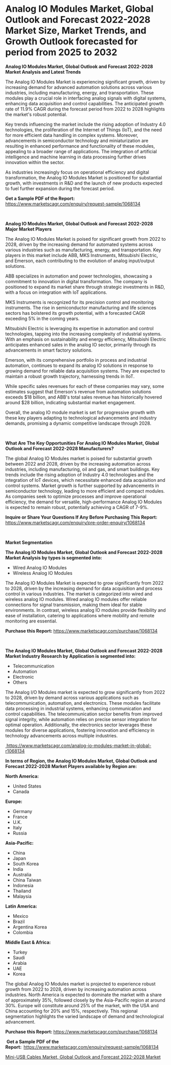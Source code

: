 <p><h1>Analog IO Modules Market, Global Outlook and Forecast 2022-2028 Market Size, Market Trends, and Growth Outlook forecasted for period from 2025 to 2032</h1></p><p><strong>Analog IO Modules Market, Global Outlook and Forecast 2022-2028 Market Analysis and Latest Trends</strong></p>
<p><p>The Analog IO Modules Market is experiencing significant growth, driven by increasing demand for advanced automation solutions across various industries, including manufacturing, energy, and transportation. These modules play a crucial role in interfacing analog signals with digital systems, enhancing data acquisition and control capabilities. The anticipated growth rate of 11.9% CAGR during the forecast period from 2022 to 2028 highlights the market's robust potential.</p><p>Key trends influencing the market include the rising adoption of Industry 4.0 technologies, the proliferation of the Internet of Things (IoT), and the need for more efficient data handling in complex systems. Moreover, advancements in semiconductor technology and miniaturization are resulting in enhanced performance and functionality of these modules, appealing to a broader range of applications. The integration of artificial intelligence and machine learning in data processing further drives innovation within the sector.</p><p>As industries increasingly focus on operational efficiency and digital transformation, the Analog IO Modules Market is positioned for substantial growth, with investments in R&D and the launch of new products expected to fuel further expansion during the forecast period.</p></p>
<p><strong>Get a Sample PDF of the Report:&nbsp;</strong> <a href="https://www.marketscagr.com/enquiry/request-sample/1068134?utm_campaign=3553&utm_medium=2&utm_source=Github&utm_content=ia&utm_term=21032025&utm_id=analog-io-modules-market-global-outlook-and-forecast-2022-2028">https://www.marketscagr.com/enquiry/request-sample/1068134</a></p>
<p>&nbsp;</p>
<p><strong>Analog IO Modules Market, Global Outlook and Forecast 2022-2028 Major Market Players</strong></p>
<p><p>The Analog IO Modules Market is poised for significant growth from 2022 to 2028, driven by the increasing demand for automated systems across various industries such as manufacturing, energy, and transportation. Key players in this market include ABB, MKS Instruments, Mitsubishi Electric, and Emerson, each contributing to the evolution of analog input/output solutions.</p><p>ABB specializes in automation and power technologies, showcasing a commitment to innovation in digital transformation. The company is positioned to expand its market share through strategic investments in R&D, with a focus on integration with IoT applications.</p><p>MKS Instruments is recognized for its precision control and monitoring instruments. The rise in semiconductor manufacturing and life sciences sectors has bolstered its growth potential, with a forecasted CAGR exceeding 5% in the coming years.</p><p>Mitsubishi Electric is leveraging its expertise in automation and control technologies, tapping into the increasing complexity of industrial systems. With an emphasis on sustainability and energy efficiency, Mitsubishi Electric anticipates enhanced sales in the analog IO sector, primarily through its advancements in smart factory solutions.</p><p>Emerson, with its comprehensive portfolio in process and industrial automation, continues to expand its analog IO solutions in response to growing demand for reliable data acquisition systems. They are expected to maintain a robust growth trajectory, harnessing trends in IIoT.</p><p>While specific sales revenues for each of these companies may vary, some estimates suggest that Emerson's revenue from automation solutions exceeds $18 billion, and ABB's total sales revenue has historically hovered around $28 billion, indicating substantial market engagement.</p><p>Overall, the analog IO module market is set for progressive growth with these key players adapting to technological advancements and industry demands, promising a dynamic competitive landscape through 2028.</p></p>
<p>&nbsp;</p>
<p><strong>What Are The Key Opportunities For Analog IO Modules Market, Global Outlook and Forecast 2022-2028 Manufacturers?</strong></p>
<p><p>The global Analog IO Modules market is poised for substantial growth between 2022 and 2028, driven by the increasing automation across industries, including manufacturing, oil and gas, and smart buildings. Key trends include the rising adoption of Industry 4.0 technologies and the integration of IoT devices, which necessitate enhanced data acquisition and control systems. Market growth is further supported by advancements in semiconductor technology, leading to more efficient and compact modules. As companies seek to optimize processes and improve operational efficiency, the demand for versatile, high-performance Analog IO Modules is expected to remain robust, potentially achieving a CAGR of 7-9%.</p></p>
<p><strong>Inquire or Share Your Questions If Any Before Purchasing This Report:</strong> <a href="https://www.marketscagr.com/enquiry/pre-order-enquiry/1068134?utm_campaign=3553&utm_medium=2&utm_source=Github&utm_content=ia&utm_term=21032025&utm_id=analog-io-modules-market-global-outlook-and-forecast-2022-2028">https://www.marketscagr.com/enquiry/pre-order-enquiry/1068134</a></p>
<p>&nbsp;</p>
<p><strong>Market Segmentation</strong></p>
<p><strong>The Analog IO Modules Market, Global Outlook and Forecast 2022-2028 Market Analysis by types is segmented into:</strong></p>
<p><ul><li>Wired Analog IO Modules</li><li>Wireless Analog IO Modules</li></ul></p>
<p><p>The Analog IO Modules Market is expected to grow significantly from 2022 to 2028, driven by the increasing demand for data acquisition and process control in various industries. The market is categorized into wired and wireless analog IO modules. Wired analog IO modules offer reliable connections for signal transmission, making them ideal for stable environments. In contrast, wireless analog IO modules provide flexibility and ease of installation, catering to applications where mobility and remote monitoring are essential.</p></p>
<p><strong>Purchase this Report:&nbsp;</strong><a href="https://www.marketscagr.com/purchase/1068134?utm_campaign=3553&utm_medium=2&utm_source=Github&utm_content=ia&utm_term=21032025&utm_id=analog-io-modules-market-global-outlook-and-forecast-2022-2028">https://www.marketscagr.com/purchase/1068134</a></p>
<p>&nbsp;</p>
<p><strong>The Analog IO Modules Market, Global Outlook and Forecast 2022-2028 Market Industry Research by Application is segmented into:</strong></p>
<p><ul><li>Telecommunication</li><li>Automation</li><li>Electronic</li><li>Others</li></ul></p>
<p><p>The Analog I/O Modules market is expected to grow significantly from 2022 to 2028, driven by demand across various applications such as telecommunication, automation, and electronics. These modules facilitate data processing in industrial systems, enhancing communication and control capabilities. The telecommunication sector benefits from improved signal integrity, while automation relies on precise sensor integration for optimal operation. Additionally, the electronics sector leverages these modules for diverse applications, fostering innovation and efficiency in technology advancements across multiple industries.</p></p>
<p><a href="https://www.marketscagr.com/analog-io-modules-market-in-global-r1068134?utm_campaign=3553&utm_medium=2&utm_source=Github&utm_content=ia&utm_term=21032025&utm_id=analog-io-modules-market-global-outlook-and-forecast-2022-2028">&nbsp;https://www.marketscagr.com/analog-io-modules-market-in-global-r1068134</a></p>
<p><strong>In terms of Region, the Analog IO Modules Market, Global Outlook and Forecast 2022-2028 Market Players available by Region are:</strong></p>
<p>
    <p> <strong> North America: </strong>
        <ul>
            <li>United States</li>
            <li>Canada</li>
        </ul>
        </p> 
    <p> <strong> Europe: </strong>
        <ul>
            <li>Germany</li>
            <li>France</li>
            <li>U.K.</li>
            <li>Italy</li>
            <li>Russia</li>
        </ul>
        </p> 
    <p> <strong> Asia-Pacific: </strong>
        <ul>
            <li>China</li>
            <li>Japan</li>
            <li>South Korea</li>
            <li>India</li>
            <li>Australia</li>
            <li>China Taiwan</li>
            <li>Indonesia</li>
            <li>Thailand</li>
            <li>Malaysia</li>
        </ul>
        </p> 
    <p> <strong> Latin America: </strong>
        <ul>
            <li>Mexico</li>
            <li>Brazil</li>
            <li>Argentina Korea</li>
            <li>Colombia</li>
        </ul>
        </p> 
    <p> <strong> Middle East & Africa: </strong>
        <ul>
            <li>Turkey</li>
            <li>Saudi</li>
            <li>Arabia</li>
            <li>UAE</li>
            <li>Korea</li>
        </ul>
    </p>
    </p>
<p><p>The global Analog IO Modules market is projected to experience robust growth from 2022 to 2028, driven by increasing automation across industries. North America is expected to dominate the market with a share of approximately 35%, followed closely by the Asia-Pacific region at around 30%. Europe will constitute around 25% of the market, with the USA and China accounting for 20% and 15%, respectively. This regional segmentation highlights the varied landscape of demand and technological advancement.</p></p>
<p><strong>Purchase this Report: </strong><a href="https://www.marketscagr.com/purchase/1068134?utm_campaign=3553&utm_medium=2&utm_source=Github&utm_content=ia&utm_term=21032025&utm_id=analog-io-modules-market-global-outlook-and-forecast-2022-2028">https://www.marketscagr.com/purchase/1068134</a></p>
<p>&nbsp;<strong>Get a Sample PDF of the Report:&nbsp;&nbsp;</strong><a href="https://www.marketscagr.com/enquiry/request-sample/1068134?utm_campaign=3553&utm_medium=2&utm_source=Github&utm_content=ia&utm_term=21032025&utm_id=analog-io-modules-market-global-outlook-and-forecast-2022-2028">https://www.marketscagr.com/enquiry/request-sample/1068134</a></p>
<p><strong></strong></p>
<p><p><a href="https://github.com/dafertsuria/Market-Research-Report-List-1/blob/main/mini-usb-cables-market-global-outlook-and-forecast-2022-2028-market.md?utm_campaign=3553&utm_medium=2&utm_source=Github&utm_content=ia&utm_term=21032025&utm_id=analog-io-modules-market-global-outlook-and-forecast-2022-2028">Mini-USB Cables Market, Global Outlook and Forecast 2022-2028 Market</a></p></p>